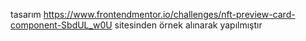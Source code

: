 tasarım https://www.frontendmentor.io/challenges/nft-preview-card-component-SbdUL_w0U sitesinden örnek alınarak yapılmıştır
